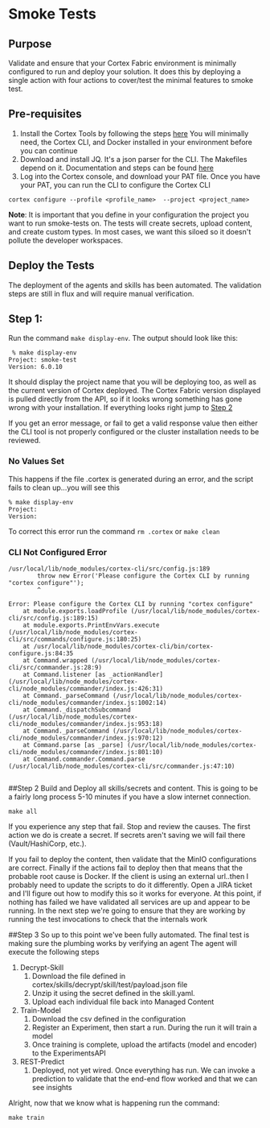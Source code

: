 # Smoke Tests
## Purpose
Validate and ensure that your Cortex Fabric environment is minimally configured to run and deploy your solution.  It
does this by deploying a single action with four actions to cover/test the minimal features to smoke test.

## Pre-requisites
1. Install the Cortex Tools by following the steps [here](https://cognitivescale.github.io/cortex-fabric/docs/getting-started/install-cortex-tools)
   You will minimally need, the Cortex CLI, and Docker installed in your environment before you can continue
2. Download and install JQ.  It's a json parser for the CLI.  The Makefiles depend on it.  Documentation and steps can
    be found [here](https://stedolan.github.io/jq/download/)
3. Log into the Cortex console, and download your PAT file. Once you have your PAT, you can run the CLI to configure the Cortex CLI
````shell
cortex configure --profile <profile_name>  --project <project_name>
````
**Note**:  It is important that you define in your configuration the project you want to run smoke-tests on.  The tests
will create secrets, upload content, and create custom types.  In most cases, we want this siloed so it doesn't pollute
the developer workspaces.

## Deploy the Tests
The deployment of the agents and skills has been automated.  The validation steps are still in flux and will require
manual verification.  

## Step 1:
Run the command `make display-env`.  The output should look like this:
````shell
 % make display-env
Project: smoke-test
Version: 6.0.10 

````
It should display the project name that you will be deploying too, as well as the current version of Cortex deployed.  The
Cortex Fabric version displayed is pulled directly from the API, so if it looks wrong something has gone wrong with your 
installation.  If everything looks right jump to [Step 2](#step-2)

If you get an error message, or fail to get a valid response value then either the CLI tool is not properly configured
or the cluster installation needs to be reviewed.
### No Values Set
This happens if the file .cortex is generated during an error, and the script fails to clean up...you will see this
````shell
% make display-env
Project: 
Version:  

````
To correct this error run the command `rm .cortex` or `make clean`

### CLI Not Configured Error
```
/usr/local/lib/node_modules/cortex-cli/src/config.js:189
        throw new Error('Please configure the Cortex CLI by running "cortex configure"');
        ^

Error: Please configure the Cortex CLI by running "cortex configure"
    at module.exports.loadProfile (/usr/local/lib/node_modules/cortex-cli/src/config.js:189:15)
    at module.exports.PrintEnvVars.execute (/usr/local/lib/node_modules/cortex-cli/src/commands/configure.js:180:25)
    at /usr/local/lib/node_modules/cortex-cli/bin/cortex-configure.js:84:35
    at Command.wrapped (/usr/local/lib/node_modules/cortex-cli/src/commander.js:28:9)
    at Command.listener [as _actionHandler] (/usr/local/lib/node_modules/cortex-cli/node_modules/commander/index.js:426:31)
    at Command._parseCommand (/usr/local/lib/node_modules/cortex-cli/node_modules/commander/index.js:1002:14)
    at Command._dispatchSubcommand (/usr/local/lib/node_modules/cortex-cli/node_modules/commander/index.js:953:18)
    at Command._parseCommand (/usr/local/lib/node_modules/cortex-cli/node_modules/commander/index.js:970:12)
    at Command.parse [as _parse] (/usr/local/lib/node_modules/cortex-cli/node_modules/commander/index.js:801:10)
    at Command.commander.Command.parse (/usr/local/lib/node_modules/cortex-cli/src/commander.js:47:10)
 
```


##Step 2
Build and Deploy all skills/secrets and content.  This is going to be a fairly long process 5-10 minutes if you have
a slow internet connection. 
```shell
make all
```

If you experience any step that fail.  Stop and review the causes.  The first action we do is create a secret.  If
secrets aren't saving we will fail there (Vault/HashiCorp, etc.).

If you fail to deploy the content, then validate that the MinIO configurations are correct.
Finally if the actions fail to deploy then that means that the probable root cause is Docker. If the client is using an external
url..then I probably need to update the scripts to do it differently.  Open a JIRA ticket and I'll figure out how to 
modify this so it works for everyone.
At this point, if nothing has failed we have validated all services are up and appear to be running.  In the next step we're going to ensure that
they are working by running the test invocations to check that the internals work

##Step 3
So up to this point we've been fully automated.  The final test is making sure the plumbing works by verifying an agent
The agent will execute the following steps
1. Decrypt-Skill
   1. Download the file defined in cortex/skills/decrypt/skill/test/payload.json file 
   2. Unzip it using the secret defined in the skill.yaml.  
   3. Upload each individual file back into Managed Content
2. Train-Model
   1. Download the csv defined in the configuration
   2. Register an Experiment, then start a run.  During the run it will train a model
   3. Once training is complete, upload the artifacts (model and encoder) to the ExperimentsAPI
3. REST-Predict
   1. Deployed, not yet wired.  Once everything has run.  We can invoke a prediction to validate that the end-end flow worked and that we can see insights

Alright, now that we know what is happening run the command:
```shell
make train
```